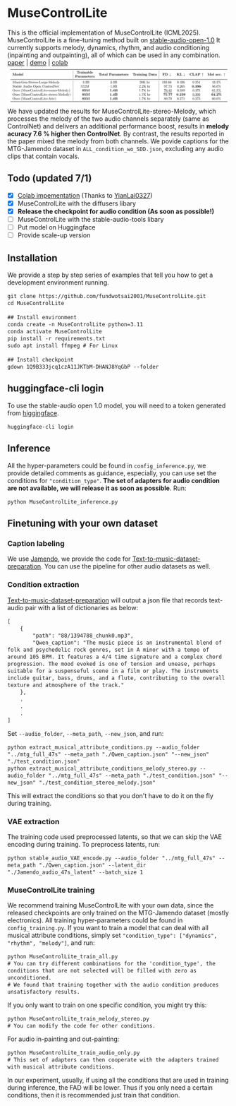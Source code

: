 # MuseControlLite

This is the official implementation of MuseControlLite (ICML2025).
MuseControlLite is a fine-tuning method built on [stable-audio-open-1.0](https://huggingface.co/stabilityai/stable-audio-open-1.0) It currently supports melody, dynamics, rhythm, and audio conditioning (inpainting and outpainting), all of which can be used in any combination.
[paper](https://www.arxiv.org/abs/2506.18729) | [demo](https://musecontrollite.github.io/web/) | [colab](https://colab.research.google.com/drive/1rR-Ncng_gSeb6hX0LY20SA4O9RCF-ZF3)
![Alt Text](Melody_result.png)
We have updated the results for MuseControlLite-stereo-Melody, which processes the melody of the two audio channels separately (same as ControlNet) and delivers an additional performance boost, results in **melody acuracy 7.6 % higher then ControlNet**. By contrast, the results reported in the paper mixed the melody from both channels.
We povide captions for the MTG-Jamendo dataset in `ALL_condition_wo_SDD.json`, excluding any audio clips that contain vocals.
## Todo (updated 7/1)
- [x] [Colab impementation](https://colab.research.google.com/drive/1rR-Ncng_gSeb6hX0LY20SA4O9RCF-ZF3?usp=sharing) (Thanks to [YianLai0327](https://github.com/YianLai0327))
- [x] MuseControlLite with the diffusers libary
- [x] **Release the checkpoint for audio condition (As soon as possible!)**
- [ ] MuseControlLite with the stable-audio-tools libary
- [ ] Put model on Huggingface
- [ ] Provide scale-up version

## Installation
We provide a step by step series of examples that tell you how to get a development environment running.
```
git clone https://github.com/fundwotsai2001/MuseControlLite.git
cd MuseControlLite

## Install environment
conda create -n MuseControlLite python=3.11
conda activate MuseControlLite
pip install -r requirements.txt
sudo apt install ffmpeg # For Linux

## Install checkpoint
gdown 1Q9B333jcq1czA11JKTbM-DHANJ8YqGbP --folder
```
## huggingface-cli login
To use the stable-audio open 1.0 model, you will need to a token generated from [higgingface](https://huggingface.co/settings/tokens).
```
huggingface-cli login
```
## Inference
All the hyper-parameters could be found in `config_inference.py`, we provide detailed comments as guidance, especially, you can use set the conditions for `"condition_type"`. **The set of adapters for audio condition are not available, we will release it as soon as possible**. Run:
```
python MuseControlLite_inference.py
```


## Finetuning with your own dataset
### Caption labeling
We use [Jamendo](https://github.com/MTG/mtg-jamendo-dataset), we provide the code for [Text-to-music-dataset-preparation](https://github.com/fundwotsai2001/Text-to-music-dataset-preparation).
You can use the pipeline for other audio datasets as well. 
### Condition extraction
[Text-to-music-dataset-preparation](https://github.com/fundwotsai2001/Text-to-music-dataset-preparation) will output a json file that records text-audio pair with a list of dictionaries as below:
```
[
    {
        "path": "88/1394788_chunk0.mp3",
        "Qwen_caption": "The music piece is an instrumental blend of folk and psychedelic rock genres, set in A minor with a tempo of around 105 BPM. It features a 4/4 time signature and a complex chord progression. The mood evoked is one of tension and unease, perhaps suitable for a suspenseful scene in a film or play. The instruments include guitar, bass, drums, and a flute, contributing to the overall texture and atmosphere of the track."
    },
    .
    .
    .
]
```
Set `--audio_folder`, `--meta_path`, `--new_json`, and run:
```
python extract_musical_attribute_conditions.py --audio_folder "../mtg_full_47s" --meta_path "./Qwen_caption.json" "--new_json" "./test_condition.json"
python extract_musical_attribute_conditions_melody_stereo.py --audio_folder "../mtg_full_47s" --meta_path "./test_condition.json" "--new_json" "./test_condition_stereo_melody.json"
```
This will extract the conditions so that you don't have to do it on the fly during training.
### VAE extraction
The training code used preprocessed latents, so that we can skip the VAE encoding during training. To preprocess latents, run:
```
python stable_audio_VAE_encode.py --audio_folder "../mtg_full_47s" --meta_path "./Qwen_caption.json" --latent_dir "./Jamendo_audio_47s_latent" --batch_size 1
```
### MuseControlLite training
We recommend training MuseControlLite with your own data, since the released checkpoints are only trained on the MTG-Jamendo dataset (mostly electronics). All training hyper-parameters could be found in `config_training.py`. 
If you want to train a model that can deal with all musical attribute conditions, simply set `"condition_type": ["dynamics", "rhythm", "melody"]`, and run:
```
python MuseControlLite_train_all.py
# You can try different combinations for the 'condition_type', the conditions that are not selected will be filled with zero as unconditioned. 
# We found that training together with the audio condition produces unsatisfactory results.
```

If you only want to train on one specific condition, you might try this:
```
python MuseControlLite_train_melody_stereo.py
# You can modify the code for other conditions.
```
For audio in-painting and out-painting:
```
python MuseControlLite_train_audio_only.py
# This set of adapters can then cooperate with the adapters trained with musical attribute conditions.
```
In our experiment, usually, if using all the conditions that are used in training during inference, the FAD will be lower. Thus if you only need a certain conditions, then it is recommended just train that condition.